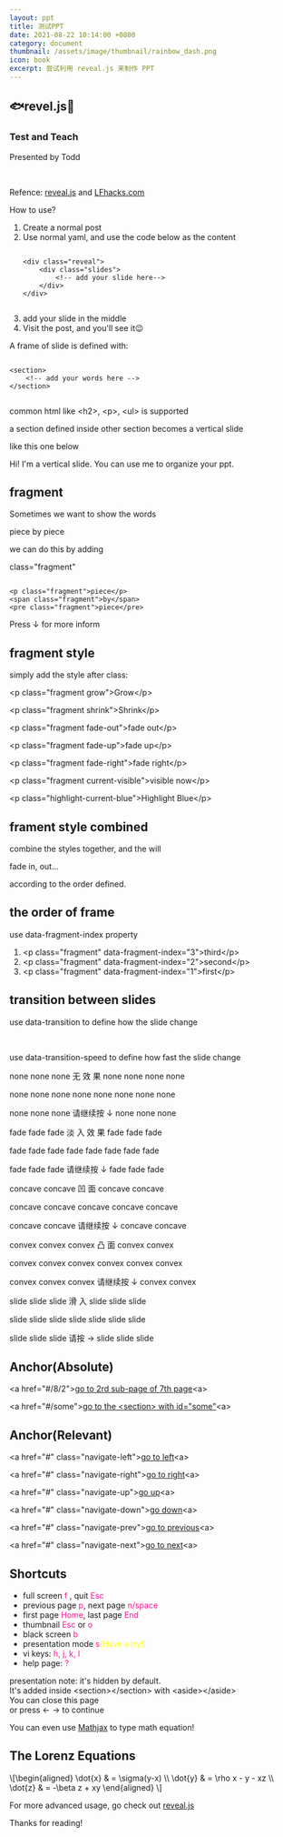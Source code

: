 ```yaml
---
layout: ppt
title: 测试PPT
date: 2021-08-22 10:14:00 +0800
category: document
thumbnail: /assets/image/thumbnail/rainbow_dash.png
icon: book
excerpt: 尝试利用 reveal.js 来制作 PPT
---
```


<div class="reveal">
    <div class="slides">
    <!--Title-->
    <section data-background-color="aquamarine">
        <h2>🐟revel.js🐳</h2>
        <h3>Test and Teach</h3>
        <p>Presented by Todd</p><br/>
        <p>Refence: <a href="https://revealjs.com/">reveal.js</a>
        and <a href="https://www.lfhacks.com/assets/revealjs.html">LFhacks.com</a>
        </p>
    </section>
    <!--Slide 2-->
    <section>
        How to use?
        <ol>
            <li>Create a normal post</li>
            <li>Use normal yaml, and use the code below as the content
                <pre><code data-trim data-noescape>
&lt;div class="reveal"&gt;
    &lt;div class="slides"&gt;
        &lt;!-- add your slide here--&gt;
    &lt;/div>
&lt;/div&gt;
                </code></pre>
            </li>
            <li>add your slide in the middle</li>
            <li>Visit the post, and you'll see it😉</li>
        </ol>
    </section>
    <!--Slide 3-->
    <section>
        <p>A frame of slide is defined with:</p>
        <pre><code data-trim data-noescape>
&lt;section&gt;
    &lt;!-- add your words here --&gt;
&lt;/section&gt;
        </code></pre>
    <p>common html like &lt;h2&gt;, &lt;p&gt;, &lt;ul&gt; is supported</p>
    </section>
    <!--Slide 4-->
    <section>
        <section>
        <p>a section defined inside other section becomes a vertical slide</p>
        <p>like this one below</p>
        </section>
        <section>
        Hi! I'm a vertical slide. You can use me to organize your ppt.
        </section>
    </section>
    <!--Slide 5-->
    <section>
        <section>
        <h2>fragment</h2>
        <p class="fragment">Sometimes we want to show the words</p>
        <span class="fragment">piece</span>
        <span class="fragment">by</span>
        <span class="fragment">piece</span>
        <p class="fragment">we can do this by adding</p>
        <p class="fragment">class="fragment"</p>
        <pre class="fragment"><code>
&lt;p class=&quot;fragment&quot;&gt;piece&lt;/p&gt;
&lt;span class=&quot;fragment&quot;&gt;by&lt;/span&gt;
&lt;pre class=&quot;fragment&quot;&gt;piece&lt;/pre&gt;</code></pre>
            <p class="fragment">Press ↓ for more inform</p>
        </section>
        <section>
            <h2>fragment style</h2>
            <span>simply add the style after class:</span>
            <p class="fragment grow">&lt;p class=&quot;fragment grow&quot;&gt;Grow&lt;/p&gt;</p>
            <p class="fragment shrink">&lt;p class=&quot;fragment shrink&quot;&gt;Shrink&lt;/p&gt;</p>
            <p class="fragment fade-out">&lt;p class=&quot;fragment fade-out&quot;&gt;fade out&lt;/p&gt;</p>
            <p class="fragment fade-up">&lt;p class=&quot;fragment fade-up&quot;&gt;fade up&lt;/p&gt;</p>
            <p class="fragment fade-right">&lt;p class=&quot;fragment fade-right&quot;&gt;fade right&lt;/p&gt;</p>
            <p class="fragment current-visible">&lt;p class=&quot;fragment current-visible&quot;&gt;visible now&lt;/p&gt;</p>
            <p class="fragment highlight-current-blue">&lt;p class=&quot;highlight-current-blue&quot;&gt;Highlight Blue&lt;/p&gt;</p>
        </section>
        <section>
            <h2>frament style combined</h2>
            <p><span>combine the styles together, and the will</span></p>
            <span class="fragment fade-in">
                        <span class="fragment fade-out">
                            fade in, out...
                        </span>
            </span>
            <p>according to the order defined.</p>
        </section>
        <section>
            <h2>the order of frame</h2>
            <p>use data-fragment-index property</p>
            <ol>
            <li class="fragment" data-fragment-index="3">&lt;p class=&quot;fragment&quot; data-fragment-index=&quot;3&quot;&gt;third&lt;/p&gt;</li>
            <li class="fragment" data-fragment-index="2">&lt;p class=&quot;fragment&quot; data-fragment-index=&quot;2&quot;&gt;second&lt;/p&gt;</li>
            <li class="fragment" data-fragment-index="1">&lt;p class=&quot;fragment&quot; data-fragment-index=&quot;1&quot;&gt;first&lt;/p&gt;</li>
            </ol>
        </section>
    </section>
    <!--Slide 6-->
    <section>
        <section>
            <h2>transition between slides</h2>
            <p>use data-transition to define how the slide change</p><br>
            <p>use data-transition-speed to define how fast the slide change</p>
        </section>
        <section data-transition="none" data-transition-speed="slow">
            <p>none none none  无 效 果  none none none none</p>
            <p>none none none none none none none none</p>
            <p>none none none  请继续按 ↓ none none none</p>
        </section>
        <section data-transition="fade" data-transition-speed="slow">
            <p>fade fade fade 淡 入 效 果 fade fade fade</p>
            <p>fade fade fade fade  fade fade fade fade</p>
            <p>fade fade fade  请继续按 ↓ fade fade fade</p>
        </section>
        <section data-transition="concave" data-transition-speed="slow">
            <p>concave concave  凹  面  concave concave </p>
            <p>concave concave concave concave concave </p>
            <p>concave concave 请继续按 ↓ concave concave </p>
        </section>
        <section data-transition="convex" data-transition-speed="slow">
            <p>convex convex convex  凸 面  convex convex</p>
            <p>convex convex convex convex convex convex</p>
            <p>convex convex convex 请继续按 ↓ convex convex</p>
        </section>
        <section data-transition="slide" data-transition-speed="slow">
            <p>slide slide slide  滑 入 slide slide slide</p>
            <p>slide slide slide slide slide slide slide</p>
            <p>slide slide slide  请按 → slide slide slide</p>
        </section>
    </section>
    <!--Slide 7-->
    <section>
        <h2>Anchor(Absolute)</h2>
        <p>&lt;a href="#/8/2"&gt;<a href="#/7/2">go to 2rd sub-page of 7th page</a>&lt;a&gt;</p>
        <p>&lt;a href="#/some"&gt;<a href="#/some">go to the &lt;section&gt; with id="some"</a>&lt;a&gt;</p>
    </section>
    <section>
        <h2>Anchor(Relevant)</h2>
        <p>&lt;a href="#" class="navigate-left"&gt;<a href="#" class="navigate-left">go to left</a>&lt;a&gt;</p>
        <p>&lt;a href="#" class="navigate-right"&gt;<a href="#" class="navigate-right">go to right</a>&lt;a&gt;</p>
        <p>&lt;a href="#" class="navigate-up"&gt;<a href="#" class="navigate-up">go up</a>&lt;a&gt;</p>
        <p>&lt;a href="#" class="navigate-down"&gt;<a href="#" class="navigate-down">go down</a>&lt;a&gt;</p>
        <p>&lt;a href="#" class="navigate-prev"&gt;<a href="#" class="navigate-prev">go to previous</a>&lt;a&gt;</p>
        <p>&lt;a href="#" class="navigate-next"&gt;<a href="#" class="navigate-next">go to next</a>&lt;a&gt;</p>
    </section>
    <!--Slide 8-->
    <section>
        <h2>Shortcuts</h2>
        <ul>
        <li>full screen <span style='color:deeppink'>f</span> , quit <span style='color:deeppink'>Esc</span></li>
        <li>previous page <span style='color:deeppink'>p</span>, next page <span style='color:deeppink'>n/space</span></li>
        <li>first page <span style='color:deeppink'>Home</span>, last page <span style='color:deeppink'>End</span></li>
        <li>thumbnail <span style='color:deeppink'>Esc</span> or <span style='color:deeppink'>o</span></li>
        <li>black screen <span style='color:deeppink'>b</span></li>
        <li>presentation mode <span style='color:deeppink'>s</span><span class="fragment" style='color:yellow'>(Have a try!)</span></li>
        <li>vi keys: <span style='color:deeppink'>h, j, k, l</span></li>
        <li>help page: <span style='color:deeppink'>?</span></li>
        </ul>
        <aside class="notes">
            presentation note: it's hidden by default. <br>It's added inside &lt;section&gt;&lt;/section&gt; with &lt;aside&gt;&lt;/aside&gt;<br>You can close this page<br>or press ← → to continue
        </aside>
    </section>
    <!--Slide 9-->
    <section>
        <p>You can even use <a href="https://www.mathjax.org/">Mathjax</a> to type math equation!</p>
        <h2>The Lorenz Equations</h2>
        \[\begin{aligned}
        \dot{x} &amp; = \sigma(y-x) \\
        \dot{y} &amp; = \rho x - y - xz \\
        \dot{z} &amp; = -\beta z + xy
        \end{aligned} \]
    </section>
    <!--Slide 10-->
    <section>
        <p>For more advanced usage, go check out <a href="https://revealjs.com/">reveal.js</a></p>
        <p>Thanks for reading!</p>
    </section>
    </div>
</div>